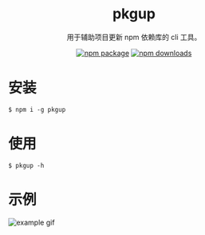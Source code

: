 <h1 align="center">pkgup</h1>

<div align="center">

用于辅助项目更新 npm 依赖库的 cli 工具。

[![npm package](https://img.shields.io/npm/v/pkgup.svg?style=flat-square)](https://www.npmjs.org/package/pkgup)
[![npm downloads](https://img.shields.io/npm/dm/pkgup.svg?style=flat-square)](https://www.npmjs.org/package/pkgup)

</div>

# 安装

```shell
$ npm i -g pkgup
```

# 使用

```shell
$ pkgup -h
```

# 示例

![example gif](https://img1.dxycdn.com/2019/0717/031/3357287738176396013-2.gif)
